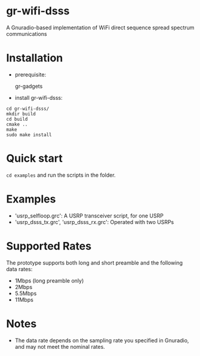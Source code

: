 # gr-wifi-dsss
A Gnuradio-based implementation of WiFi direct sequence spread spectrum communications

# Installation

- prerequisite:

    gr-gadgets

- install gr-wifi-dsss:
```
cd gr-wifi-dsss/
mkdir build
cd build
cmake ..
make
sudo make install
```
# Quick start 

`cd examples` and run the scripts in the folder. 

# Examples
- 'usrp_selfloop.grc': A USRP transceiver script, for one USRP
- 'usrp_dsss_tx.grc', 'usrp_dsss_rx.grc': Operated with two USRPs

# Supported Rates
The prototype supports both long and short preamble and the following data rates:
- 1Mbps (long preamble only)
- 2Mbps
- 5.5Mbps
- 11Mbps

# Notes
- The data rate depends on the sampling rate you specified in Gnuradio, and may not meet the nominal rates.
